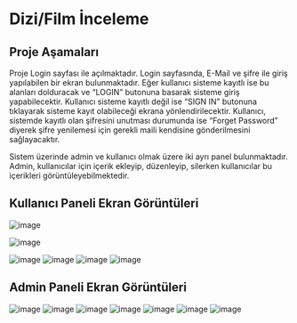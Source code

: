 # Dizi/Film İnceleme 

## Proje Aşamaları 

Proje Login sayfası ile açılmaktadır. Login sayfasında, E-Mail ve şifre ile giriş yapılabilen bir ekran bulunmaktadır. Eğer kullanıcı sisteme kayıtlı ise bu alanları dolduracak ve “LOGIN” butonuna basarak sisteme giriş yapabilecektir. Kullanıcı sisteme kayıtlı değil ise “SIGN IN” butonuna tıklayarak sisteme kayıt olabileceği ekrana yönlendirilecektir. Kullanıcı, sistemde kayıtlı olan şifresini unutması durumunda ise “Forget Password” diyerek şifre yenilemesi için gerekli maili kendisine gönderilmesini sağlayacaktır. 

Sistem üzerinde admin ve kullanıcı olmak üzere iki ayrı panel bulunmaktadır. Admin, kullanıcılar için içerik ekleyip, düzenleyip, silerken kullanıcılar bu içerikleri görüntüleyebilmektedir. 

## Kullanıcı Paneli Ekran Görüntüleri 
![image](https://user-images.githubusercontent.com/47089443/124516742-0839f080-ddeb-11eb-8e54-fcba4c2eb4e0.png)

![image](https://user-images.githubusercontent.com/47089443/124516759-18ea6680-ddeb-11eb-86bc-7c59776b489f.png)

![image](https://user-images.githubusercontent.com/47089443/124516785-2d2e6380-ddeb-11eb-8322-3fc3524cbbb3.png)
![image](https://user-images.githubusercontent.com/47089443/124516790-31f31780-ddeb-11eb-8ed2-13b2ca656203.png)
![image](https://user-images.githubusercontent.com/47089443/124516796-35869e80-ddeb-11eb-90d0-a111c587a4da.png)
![image](https://user-images.githubusercontent.com/47089443/124516849-4fc07c80-ddeb-11eb-9d98-5d49691297be.png)

## Admin Paneli Ekran Görüntüleri 
![image](https://user-images.githubusercontent.com/47089443/124516870-59e27b00-ddeb-11eb-9b9c-ebc579936557.png)
![image](https://user-images.githubusercontent.com/47089443/124516887-5fd85c00-ddeb-11eb-9c4a-7887618bf5be.png)
![image](https://user-images.githubusercontent.com/47089443/124516895-649d1000-ddeb-11eb-9414-cff63d15f412.png)
![image](https://user-images.githubusercontent.com/47089443/124516928-78487680-ddeb-11eb-9547-ec98c4f48598.png)
![image](https://user-images.githubusercontent.com/47089443/124516780-2869af80-ddeb-11eb-9a60-2eadbf80b6a1.png)
![image](https://user-images.githubusercontent.com/47089443/124516941-7d0d2a80-ddeb-11eb-8d20-255f6c5b1fe3.png)
![image](https://user-images.githubusercontent.com/47089443/124516998-91e9be00-ddeb-11eb-9998-fbf55b9b28b6.png)
